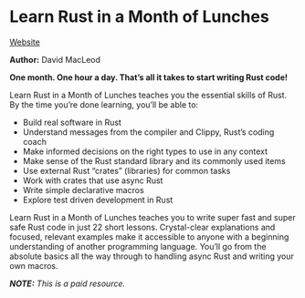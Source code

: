 # Learn Rust in a Month of Lunches

[Website](https://www.manning.com/books/learn-rust-in-a-month-of-lunches)

**Author:** David MacLeod

**One month. One hour a day. That’s all it takes to start writing Rust code!**

Learn Rust in a Month of Lunches teaches you the essential skills of Rust. By the time you’re done learning, you’ll be able to:

- Build real software in Rust
- Understand messages from the compiler and Clippy, Rust’s coding coach
- Make informed decisions on the right types to use in any context
- Make sense of the Rust standard library and its commonly used items
- Use external Rust “crates” (libraries) for common tasks
- Work with crates that use async Rust
- Write simple declarative macros
- Explore test driven development in Rust

Learn Rust in a Month of Lunches teaches you to write super fast and super safe Rust code in just 22 short lessons. Crystal-clear explanations and focused, relevant examples make it accessible to anyone with a beginning understanding of another programming language. You’ll go from the absolute basics all the way through to handling async Rust and writing your own macros.

_**NOTE:** This is a paid resource._
